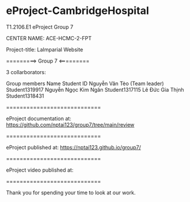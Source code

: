 # eProject-CambridgeHospital

T1.2106.E1 eProject Group 7

CENTER NAME: ACE-HCMC-2-FPT

Project-title: LaImparial Website

=========> Group 7 <=========

3 collarborators:

Group members                  Name	                           Student ID
Nguyễn Văn Tèo (Team leader)         Student1319917
Nguyễn Ngọc Kim Ngân                 Student1317115
Lê Đức Gia Thịnh                     Student1318431       

============================

eProject documentation at: https://github.com/nptai123/group7/tree/main/review

============================

eProject published at: https://nptai123.github.io/group7/

============================

eProject video published at: 

============================

Thank you for spending your time to look at our work.
